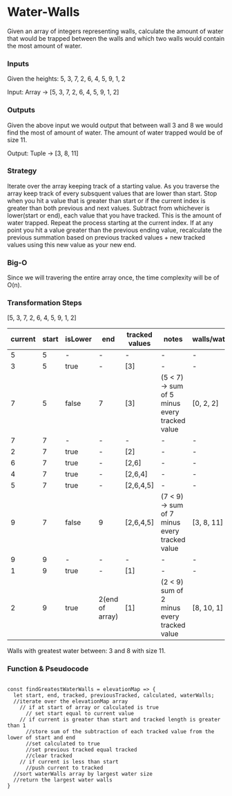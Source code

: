 # Water-Walls
Given an array of integers representing walls, calculate the amount of water that would be trapped between the walls and which two walls would contain the most amount of water. 

### Inputs
Given the heights: 5, 3, 7, 2, 6, 4, 5, 9, 1, 2

Input: Array -> [5, 3, 7, 2, 6, 4, 5, 9, 1, 2]

### Outputs
Given the above input we would output that between wall 3 and 8 we would find the most of amount of water. The amount of water
trapped would be of size 11. 

Output: Tuple -> [3, 8, 11]

### Strategy
Iterate over the array keeping track of a starting value. As you traverse the array keep track of every subsquent values that are lower than start. Stop when you hit a value that is greater than start or if the current index is greater than both previous and next values. Subtract from whichever is lower(start or end), each value that you have tracked. This is the amount of water trapped. Repeat the process starting at the current index. If at any point you hit a value greater than the previous ending value, recalculate the previous summation based on previous tracked values + new tracked values using this new value as your new end. 

### Big-O
Since we will travering the entire array once, the time complexity will be of O(n). 

### Transformation Steps

[5, 3, 7, 2, 6, 4, 5, 9, 1, 2]

current | start | isLower | end | tracked values | notes | walls/water
-------- | ----- | ------- | --- | -------------- | ----- | -----
5 | 5 | - | - | - | - | -
3 | 5 | true | - | [3] | - | -
7 | 5 | false | 7 | [3] | (5 < 7) -> sum of 5 minus every tracked value | [0, 2, 2]
7 | 7 | - | - | - | - | -
2 | 7 | true | - | [2] | - | -
6 | 7 | true | - | [2,6] | - | -
4 | 7 | true | - | [2,6,4] | - | -
5 | 7 | true | - | [2,6,4,5] | - | -
9 | 7 | false | 9 | [2,6,4,5] | (7 < 9) -> sum of 7 minus every tracked value | [3, 8, 11]
9 | 9 | - | - | - | - | - 
1 | 9 | true | - | [1] | - | -
2 | 9 | true | 2(end of array) | [1] | (2 < 9) sum of 2 minus every tracked value | [8, 10, 1]

Walls with greatest water between: 3 and 8 with size 11.

### Function & Pseudocode
```

const findGreatestWaterWalls = elevationMap => {
  let start, end, tracked, previousTracked, calculated, waterWalls;
  //iterate over the elevationMap array
    // if at start of array or calculated is true
      // set start equal to current value
    // if current is greater than start and tracked length is greater than 1 
      //store sum of the subtraction of each tracked value from the lower of start and end
      //set calculated to true
      //set previous tracked equal tracked 
      //clear tracked
    // if current is less than start
      //push current to tracked
  //sort waterWalls array by largest water size
  //return the largest water walls
}
```

